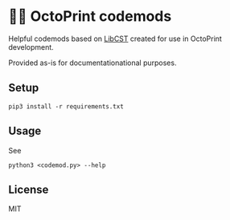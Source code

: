# 👷‍♀️ OctoPrint codemods

Helpful codemods based on [LibCST](https://github.com/Instagram/LibCST/) created for use in OctoPrint development.

Provided as-is for documentationational purposes.

## Setup

    pip3 install -r requirements.txt

## Usage

See

    python3 <codemod.py> --help

## License

MIT
